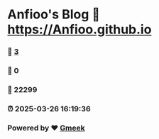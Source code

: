 # Anfioo's Blog :link: https://Anfioo.github.io 
### :page_facing_up: [3](https://Anfioo.github.io/tag.html) 
### :speech_balloon: 0 
### :hibiscus: 22299 
### :alarm_clock: 2025-03-26 16:19:36 
### Powered by :heart: [Gmeek](https://github.com/Meekdai/Gmeek)
